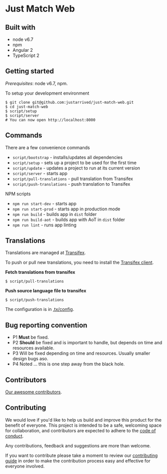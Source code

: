 # Just Match Web

## Built with

- node v6.7
- npm
- Angular 2
- TypeScript 2

## Getting started

_Prerequisites_: node v6.7, npm.

To setup your development environment

```
$ git clone git@github.com:justarrived/just-match-web.git
$ cd just-match-web
$ script/setup
$ script/server
# You can now open http://localhost:8000
```

## Commands

There are a few convenience commands

- `script/bootstrap` - installs/updates all dependencies
- `script/setup` - sets up a project to be used for the first time
- `script/update` - updates a project to run at its current version
- `script/server` - starts app
- `script/pull-translations` - pull translation from Transifex
- `script/push-translations` - push translation to Transifex

NPM scripts
- `npm run start-dev` - starts app
- `npm run start-prod` - starts app in production mode
- `npm run build` - builds app in `dist` folder
- `npm run build-aot` - builds app with AoT in `dist` folder
- `npm run lint` - runs app linting

## Translations

Translations are managed at [Transifex](https://www.transifex.com/justarrived/just-match-frontend).

To push or pull new translations, you need to install the [Transifex client](http://docs.transifex.com/client/setup/).

__Fetch translations from transifex__

```
$ script/pull-translations
```

__Push source language file to transifex__

```
$ script/push-translations
```

The configuration is in [.tx/config](.tx/config).

## Bug reporting convention

- P1	**Must** be fixed.
- P2	**Should** be fixed and is important to handle, but depends on time and resources available.
- P3	Will be fixed depending on time and resources. Usually smaller design bugs aso.
- P4	Noted … this is one step away from the black hole.

## Contributors

[Our awesome contributors](https://github.com/justarrived/just-match-frontend/graphs/contributors).

## Contributing

We would love if you'd like to help us build and improve this product for the
benefit of everyone. This project is intended to be a safe, welcoming space for collaboration, and contributors are expected to adhere to the [code of conduct](CODE_OF_CONDUCT.md).

Any contributions, feedback and suggestions are more than welcome.

If you want to contribute please take a moment to review our [contributing guide](CONTRIBUTING.md) in order to make the contribution process easy and effective for everyone involved.
